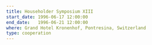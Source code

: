 ```yaml
---
title: Householder Symposium XIII
start_date: 1996-06-17 12:00:00
end_date:   1996-06-21 12:00:00
where: Grand Hotel Kronenhof, Pontresina, Switzerland
type: cooperation
---
```


